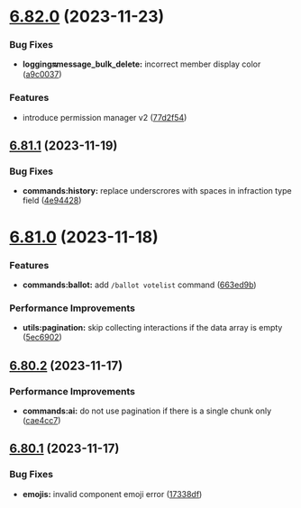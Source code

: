 # [6.82.0](https://github.com/onesoft-sudo/sudobot/compare/v6.81.1...v6.82.0) (2023-11-23)


### Bug Fixes

* **logging:on:message_bulk_delete:** incorrect member display color ([a9c0037](https://github.com/onesoft-sudo/sudobot/commit/a9c0037b9d3a7a5da2c3179cf1d7f384e142946c))


### Features

* introduce permission manager v2 ([77d2f54](https://github.com/onesoft-sudo/sudobot/commit/77d2f5449c5638162e3c539a6e5da8cae6fcf4c8))



## [6.81.1](https://github.com/onesoft-sudo/sudobot/compare/v6.81.0...v6.81.1) (2023-11-19)


### Bug Fixes

* **commands:history:** replace underscrores with spaces in infraction type field ([4e94428](https://github.com/onesoft-sudo/sudobot/commit/4e94428d557dae25bd83fd74ac1d81fb5c750009))



# [6.81.0](https://github.com/onesoft-sudo/sudobot/compare/v6.80.2...v6.81.0) (2023-11-18)


### Features

* **commands:ballot:** add `/ballot votelist` command ([663ed9b](https://github.com/onesoft-sudo/sudobot/commit/663ed9bc4dc3731a0f8db1b1131408d8caa073ec))


### Performance Improvements

* **utils:pagination:** skip collecting interactions if the data array is empty ([5ec6902](https://github.com/onesoft-sudo/sudobot/commit/5ec6902726d17b240aaec7c45986bb9e369ef663))



## [6.80.2](https://github.com/onesoft-sudo/sudobot/compare/v6.80.1...v6.80.2) (2023-11-17)


### Performance Improvements

* **commands:ai:** do not use pagination if there is a single chunk only ([cae4cc7](https://github.com/onesoft-sudo/sudobot/commit/cae4cc7fce20c1e2a51330a1c55ff0e8bfd6ef68))



## [6.80.1](https://github.com/onesoft-sudo/sudobot/compare/v6.80.0...v6.80.1) (2023-11-17)


### Bug Fixes

* **emojis:** invalid component emoji error ([17338df](https://github.com/onesoft-sudo/sudobot/commit/17338df53089610e3f4b06b2d35b06ba28e12071))



